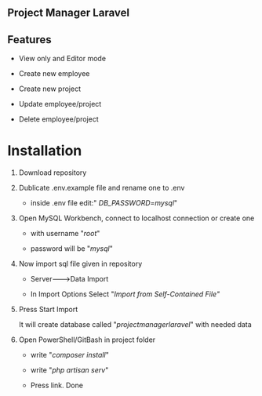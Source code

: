 ## Project Manager Laravel

## Features

-   View only and Editor mode

-   Create new employee

-   Create new project

-   Update employee/project

-   Delete employee/project

# Installation

1.  Download repository

2.  Dublicate .env.example file and rename one to .env

    -   inside .env file edit:" _DB_PASSWORD=mysql_"

3.  Open MySQL Workbench, connect to localhost connection or create one

    -   with username "_root_"

    -   password will be "_mysql_"

4.  Now import sql file given in repository

    -   Server--->Data Import

    -   In Import Options Select "_Import from Self-Contained File"_

5.  Press Start Import

    It will create database called "_projectmanagerlaravel_" with needed data

6.  Open PowerShell/GitBash in project folder

    -   write "_composer install_"

    -   write "_php artisan serv_"

    -   Press link. Done

